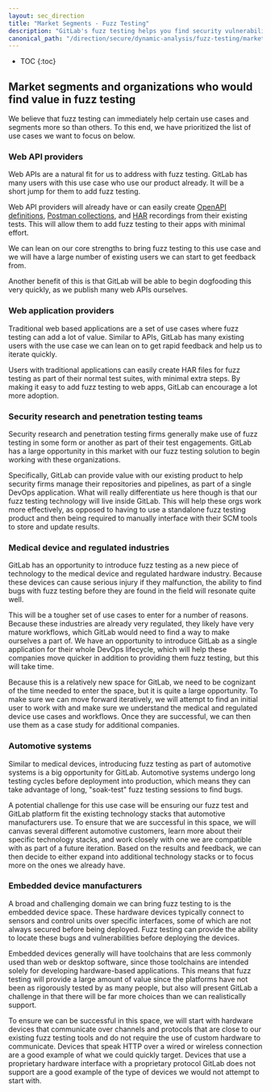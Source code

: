 ```yaml
---
layout: sec_direction
title: "Market Segments - Fuzz Testing"
description: "GitLab's fuzz testing helps you find security vulnerabilities and bugs that traditional QA misses."
canonical_path: "/direction/secure/dynamic-analysis/fuzz-testing/market-segments/"
---
```


- TOC
{:toc}

##  Market segments and organizations who would find value in fuzz testing
We believe that fuzz testing can immediately help certain use cases and segments
more so than others. To this end, we have prioritized the list of use cases
we want to focus on below.

### **Web API providers** 
Web APIs are a natural fit for us to address with fuzz testing. GitLab
has many users with this use case who use our product already. It will be a
short jump for them to add fuzz testing.

Web API providers will already have or can easily create [OpenAPI definitions](https://swagger.io/docs/specification/about/),
[Postman collections](https://www.postman.com/), and [HAR](https://en.wikipedia.org/wiki/HAR_(file_format))
recordings from their existing tests.
This will allow them to add fuzz testing to their apps with minimal effort.

We can lean on our core strengths to bring fuzz
testing to this use case and we will have a large number of existing users
we can start to get feedback from.

Another benefit of this is that GitLab will be able to begin dogfooding
this very quickly, as we publish many web APIs ourselves.
### **Web application providers**
Traditional web based applications are a set of use cases where fuzz
testing can add a lot of value. Similar to APIs, GitLab has many existing
users with the use case we can lean on to get rapid feedback and help us
to iterate quickly.

Users with traditional applications can easily create HAR files for
fuzz testing as part of their normal test suites, with minimal extra steps.
By making it easy to add fuzz testing to web apps, GitLab can encourage
a lot more adoption.
### **Security research and penetration testing teams**
Security research and penetration testing firms generally make use of fuzz testing
in some form or another as part of their test engagements. GitLab has a large
opportunity in this market with our fuzz testing solution to begin working with
these organizations.

<!--
    TODO: Break this out into two sections:
    - one covering sec labs with a mature DevOps workflow and emphasize
    how we can help integrate both fuzzing & DevOps app with Gitlab
    - one covering sec labs that use fuzzing today and have immature DevOps
    practices to show how we can augment what they do today with fuzzing
    and make them more effective with the rest of our product
-->
Specifically, GitLab can provide value with our existing product
to help security firms manage their repositories and pipelines, as part of
a single DevOps application. What will really differentiate us here though
is that our fuzz testing technology will live inside GitLab. This will help these
orgs work more effectively, as opposed to having to use a standalone fuzz
testing product and then being required to manually interface with their SCM tools
to store and update results.
### **Medical device and regulated industries**
GitLab has an opportunity to introduce fuzz testing as a new piece of
technology to the medical device and regulated hardware industry. Because
these devices can cause serious injury if they malfunction, the ability to
find bugs with fuzz testing before they are found in the field will
resonate quite well.

This will be a tougher set of use cases to enter for a number of reasons.
Because these industries are already very regulated, they likely have very
mature workflows, which GitLab would need to find a way to make ourselves
a part of. We have an opportunity to introduce GitLab as a single application
for their whole DevOps lifecycle, which will help these companies move quicker
in addition to providing them fuzz testing, but this will take time.

Because this is a relatively new space for GitLab, we need to be cognizant
of the time needed to enter the space, but it is quite a large opportunity.
To make sure we can move forward iteratively, we will attempt to find an
initial user to work with and make sure we understand the medical and
regulated device use cases and workflows. Once they are successful, we can
then use them as a case study for additional companies.
### **Automotive systems**
Similar to medical devices, introducing fuzz testing as part of automotive
systems is a big opportunity for GitLab. Automotive systems undergo long
testing cycles before deployment into production, which means they can take
advantage of long, "soak-test" fuzz testing sessions to find bugs.

A potential challenge for this use case will be ensuring our fuzz test and GitLab
platform fit the existing technology stacks that automotive manufacturers use.
To ensure that we are successful in this space, we will canvas several different
automotive customers, learn more about their specific technology stacks, and
work closely with one we are compatible with as part of a future iteration.
Based on the results and feedback, we can then decide to either expand into
additional technology stacks or to focus more on the ones we already have.
### **Embedded device manufacturers**
A broad and challenging domain we can bring fuzz testing to is the embedded
device space. These hardware devices typically connect to sensors and control
units over specific interfaces, some of which are not always secured before
being deployed. Fuzz testing can provide the ability to locate these bugs
and vulnerabilities before deploying the devices.

Embedded devices generally will have toolchains that are less commonly used
than web or desktop software, since those toolchains are intended solely
for developing hardware-based applications. This means that fuzz testing will
provide a large amount of value since the platforms have not been as rigorously
tested by as many people, but also will present GitLab a challenge in that
there will be far more choices than we can realistically support.

To ensure we can be successful in this space, we will start with
hardware devices that communicate over channels and protocols that are close
to our existing fuzz testing tools and do not require the use of custom hardware
to communicate. Devices that speak HTTP over a wired or wireless connection
are a good example of what we could quickly target. Devices that use a
proprietary hardware interface with a proprietary protocol GitLab does not
support are a good example of the type of devices we would not attempt to
start with.
